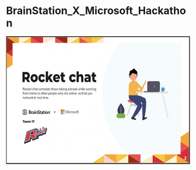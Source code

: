 # BrainStation_X_Microsoft_Hackathon

<p align="center">
 <img src="Team_Intro.png" width="600" height="350">
</p> <br>
